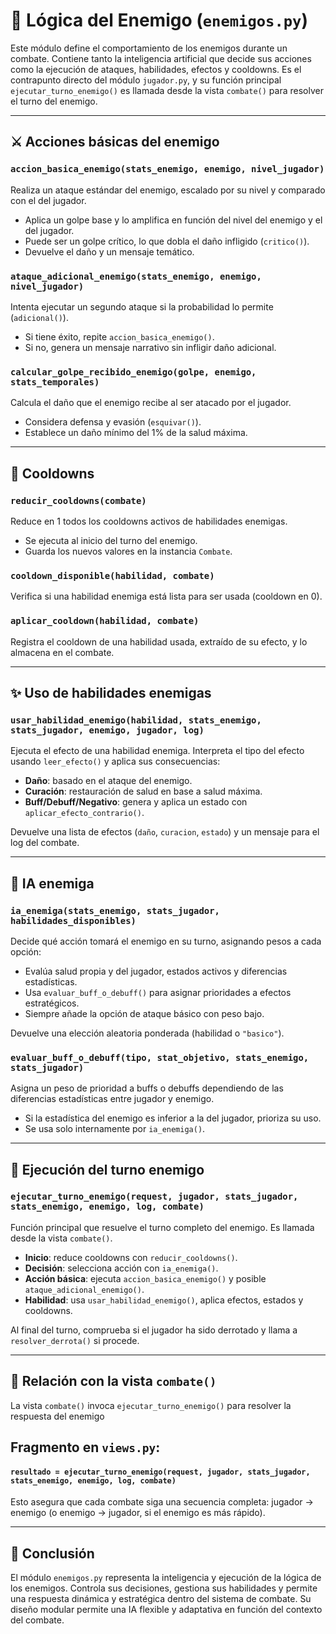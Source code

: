 # 👾 Lógica del Enemigo (`enemigos.py`)

Este módulo define el comportamiento de los enemigos durante un combate. Contiene tanto la inteligencia artificial que
decide sus acciones como la ejecución de ataques, habilidades, efectos y cooldowns. Es el contrapunto directo del módulo
`jugador.py`, y su función principal `ejecutar_turno_enemigo()` es llamada desde la vista `combate()` para resolver el
turno del enemigo.

---

## ⚔️ Acciones básicas del enemigo

### `accion_basica_enemigo(stats_enemigo, enemigo, nivel_jugador)`

Realiza un ataque estándar del enemigo, escalado por su nivel y comparado con el del jugador.

- Aplica un golpe base y lo amplifica en función del nivel del enemigo y el del jugador.
- Puede ser un golpe crítico, lo que dobla el daño infligido (`critico()`).
- Devuelve el daño y un mensaje temático.

### `ataque_adicional_enemigo(stats_enemigo, enemigo, nivel_jugador)`

Intenta ejecutar un segundo ataque si la probabilidad lo permite (`adicional()`).

- Si tiene éxito, repite `accion_basica_enemigo()`.
- Si no, genera un mensaje narrativo sin infligir daño adicional.

### `calcular_golpe_recibido_enemigo(golpe, enemigo, stats_temporales)`

Calcula el daño que el enemigo recibe al ser atacado por el jugador.

- Considera defensa y evasión (`esquivar()`).
- Establece un daño mínimo del 1% de la salud máxima.

---

## 🔁 Cooldowns

### `reducir_cooldowns(combate)`

Reduce en 1 todos los cooldowns activos de habilidades enemigas.

- Se ejecuta al inicio del turno del enemigo.
- Guarda los nuevos valores en la instancia `Combate`.

### `cooldown_disponible(habilidad, combate)`

Verifica si una habilidad enemiga está lista para ser usada (cooldown en 0).

### `aplicar_cooldown(habilidad, combate)`

Registra el cooldown de una habilidad usada, extraído de su efecto, y lo almacena en el combate.

---

## ✨ Uso de habilidades enemigas

### `usar_habilidad_enemigo(habilidad, stats_enemigo, stats_jugador, enemigo, jugador, log)`

Ejecuta el efecto de una habilidad enemiga. Interpreta el tipo del efecto usando `leer_efecto()` y aplica sus
consecuencias:

- **Daño**: basado en el ataque del enemigo.
- **Curación**: restauración de salud en base a salud máxima.
- **Buff/Debuff/Negativo**: genera y aplica un estado con `aplicar_efecto_contrario()`.

Devuelve una lista de efectos (`daño`, `curacion`, `estado`) y un mensaje para el log del combate.

---

## 🧠 IA enemiga

### `ia_enemiga(stats_enemigo, stats_jugador, habilidades_disponibles)`

Decide qué acción tomará el enemigo en su turno, asignando pesos a cada opción:

- Evalúa salud propia y del jugador, estados activos y diferencias estadísticas.
- Usa `evaluar_buff_o_debuff()` para asignar prioridades a efectos estratégicos.
- Siempre añade la opción de ataque básico con peso bajo.

Devuelve una elección aleatoria ponderada (habilidad o `"basico"`).

### `evaluar_buff_o_debuff(tipo, stat_objetivo, stats_enemigo, stats_jugador)`

Asigna un peso de prioridad a buffs o debuffs dependiendo de las diferencias estadísticas entre jugador y enemigo.

- Si la estadística del enemigo es inferior a la del jugador, prioriza su uso.
- Se usa solo internamente por `ia_enemiga()`.

---

## 🧪 Ejecución del turno enemigo

### `ejecutar_turno_enemigo(request, jugador, stats_jugador, stats_enemigo, enemigo, log, combate)`

Función principal que resuelve el turno completo del enemigo. Es llamada desde la vista `combate()`.

- **Inicio**: reduce cooldowns con `reducir_cooldowns()`.
- **Decisión**: selecciona acción con `ia_enemiga()`.
- **Acción básica**: ejecuta `accion_basica_enemigo()` y posible `ataque_adicional_enemigo()`.
- **Habilidad**: usa `usar_habilidad_enemigo()`, aplica efectos, estados y cooldowns.

Al final del turno, comprueba si el jugador ha sido derrotado y llama a `resolver_derrota()` si procede.

---

## 🧩 Relación con la vista `combate()`

La vista `combate()` invoca `ejecutar_turno_enemigo()` para resolver la respuesta del enemigo

## Fragmento en `views.py`:

#### `resultado = ejecutar_turno_enemigo(request, jugador, stats_jugador, stats_enemigo, enemigo, log, combate)`

Esto asegura que cada combate siga una secuencia completa: jugador → enemigo (o enemigo → jugador, si el enemigo es más
rápido).

---

## 🧠 Conclusión

El módulo `enemigos.py` representa la inteligencia y ejecución de la lógica de los enemigos. Controla sus decisiones,
gestiona sus habilidades y permite una respuesta dinámica y estratégica dentro del sistema de combate. Su diseño modular
permite una IA flexible y adaptativa en función del contexto del combate.